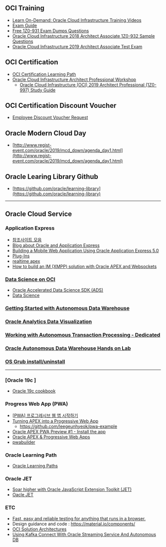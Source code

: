 ## OCI  Training
* [Learn On-Demand: Oracle Cloud Infrastructure Training Videos](https://www.oracle.com/cloud/iaas/training/)
* [Exam Guide](https://www.oracle.com/cloud/iaas/training/certification.html)
* [Free 1Z0-931 Exam Dumps Questions](https://www.dumpsbase.com/freedumps/oracle-autonomous-database-cloud-2019-specialist-1z0-931-dumps-questions.html)
* [Oracle Cloud Infrastructure 2018 Architect Associate 1Z0-932 Sample Questions ](https://www.dumpsbase.com/freedumps/oracle-cloud-infrastructure-2018-architect-associate-1z0-932-sample-questions.html)
* [Oracle Cloud Infrastructure 2019 Architect Associate Test Exam](http://oukc.oracle.com/public/redir.html?type=player&offid=2453405669)

## OCI  Certification
* [OCI  Certification Learning Path](https://learn.oracle.com/ols/home/oracle-cloud-infrastructure/35644#filtersGroup1=&filtersGroup2=.f1461&filtersGroup3=&filtersGroup4=&filtersGroup5=&filtersSearch=)
* [Oracle Cloud Infrastructure Architect Professional Workshop](https://learn.oracle.com/ols/module/oracle-cloud-infrastructure-architect-professional-workshop/35644/60999)
  * [Oracle Cloud Infrastructure (OCI) 2019 Architect Professional (1Z0-997)
Study Guide](blob/master/1z0-997.md)
## OCI Certification Discount Voucher
* [Employee Discount Voucher Request](https://ougbsapex.us.oracle.com/pls/ougbsapex/f?p=144:1:0::NO:1::)

## Oracle Modern Cloud Day
* [http://www.regist-event.com/oracle/2019/mcd_down/agenda_day1.html](http://www.regist-event.com/oracle/2019/mcd_down/agenda_day1.html)
## Oracle Learing Library Github
* [https://github.com/oracle/learning-library](https://github.com/oracle/learning-library)
---
## Oracle Cloud Service 

### Application Express
* [참조사이트 모음](APEX.md)
* [Blog about Oracle and Application Express](https://dickdral.blogspot.com/2019/07/creating-mobile-app-with-apex-part-1.html)
* [Building a Mobile Web Application Using Oracle Application Express 5.0](https://www.oracle.com/webfolder/technetwork/tutorials/obe/db/apex/r50/CreMobileApp_apex50EA/CreMobileApp_apex50EA.html)
* [Plug-Ins](https://apex.world/ords/f?p=100:700)
* [realtime apex](https://www.doag.org/formes/pubfiles/4185876/2012-K-DEV-Johannes_Mangold-Realtime_Web_Anwendungen_mit_APEX-Praesentation.pdf)
* [How to build an IM (XMPP) solution with Oracle APEX and Websockets](https://technology.amis.nl/2012/10/01/how-to-build-an-im-xmpp-solution-with-oracle-apex-and-websockets/)

### [Data Science on OCI](https://docs.cloud.oracle.com/en-us/iaas/data-science/ds-using/data-science.htm)
* [Oracle Accelerated Data Science SDK (ADS)](https://docs.cloud.oracle.com/en-us/iaas/tools/ads-sdk/1.0.0/index.html#oracle-accelerated-data-science-sdk-ads) 
* [Data Science](https://docs.cloud.oracle.com/en-us/iaas/data-science/ds-using/data-science.htm)
### [Getting Started with Autonomous Data Warehouse](https://github.com/oracle/learning-library/tree/master/data-management-library/autonomous-database/autonomous-data-warehouse/journey4-adwc)

### [Oracle Analytics Data Visualization](https://github.com/oracle/learning-library/blob/master/ospa-library/analytics/analytics_labguide.md)

### [Working with Autonomous Transaction Processing - Dedicated](https://labmaterial.github.io/atpd-dev/?page=README.md)
### [Oracle Autonomous Data Warehouse Hands on Lab](https://github.com/hiwylee/ADW_HOL_TRAINING/blob/master/README.md)

### [OS Grub install/uninstall](OS.md)
---
### [Oracle 19c ]
* [Oracle 19c cookbook](https://github.com/oracle19c-cookbook)

### Progress Web App (PWA)
* [[PWA] 프로그레시브 웹 앱 시작하기 ](https://geundung.dev/85)
* [Turning APEX into a Progressive Web App](https://www.youtube.com/watch?v=JALCkILUPJw&t=667s)
   * https://github.com/leegeunhyeok/pwa-example
* [Oracle APEX PWA Preview #1 - Install the app](https://www.youtube.com/watch?v=nvN6a0_LTPU)
* [Oracle APEX & Progressive Web Apps](https://www.youtube.com/watch?v=nvN6a0_LTPU&pbjreload=10)
* [pwabuilder](https://www.pwabuilder.com/)

### Oracle Learning Path
* [Oracle Learning Paths](https://apexapps.oracle.com/pls/apex/f?p=44785:49:15614500691145::NO:::)
### Oracle JET
* [Soar higher with Oracle JavaScript Extension Toolkit (JET)](https://apexapps.oracle.com/pls/apex/f?p=44785:50:0::::P50_EVENT_ID,P50_COURSE_ID:5814,205)
* [Oacle JET](https://www.oracle.com/webfolder/technetwork/jet/index.html)

### ETC
* [Fast, easy and reliable testing for anything that runs in a browser.](https://www.cypress.io/)
* Design guidance and code : https://material.io/components/
* [OCI Solution Architectures](https://docs.oracle.com/en/solutions/index.html?type=reference-architectures&page=0&is=true&sort=0)
* [Using Kafka Connect With Oracle Streaming Service And Autonomous DB](https://blogs.oracle.com/developers/using-kafka-connect-with-oracle-streaming-service-and-autonomous-db)
